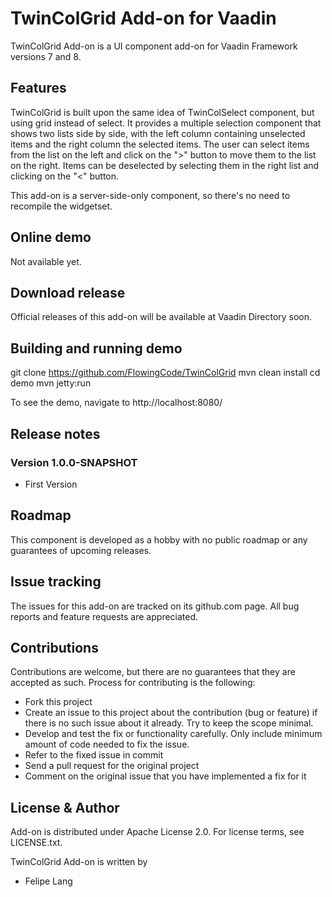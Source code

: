 # TwinColGrid Add-on for Vaadin

TwinColGrid Add-on is a UI component add-on for Vaadin Framework versions 7 and 8.

## Features

TwinColGrid is built upon the same idea of TwinColSelect component, but using grid instead of select. 
It provides a multiple selection component that shows two lists side by side, with the left column containing unselected items and the right column the selected items. The user can select items from the list on the left and click on the ">" button to move them to the list on the right. Items can be deselected by selecting them in the right list and clicking on the "<" button.

This add-on is a server-side-only component, so there's no need to recompile the widgetset.

## Online demo

Not available yet.
<Try the add-on demo at>

## Download release

Official releases of this add-on will be available at Vaadin Directory soon. 

## Building and running demo

git clone https://github.com/FlowingCode/TwinColGrid
mvn clean install
cd demo
mvn jetty:run

To see the demo, navigate to http://localhost:8080/

## Release notes

### Version 1.0.0-SNAPSHOT
- First Version

## Roadmap

This component is developed as a hobby with no public roadmap or any guarantees of upcoming releases. 

## Issue tracking

The issues for this add-on are tracked on its github.com page. All bug reports and feature requests are appreciated. 

## Contributions

Contributions are welcome, but there are no guarantees that they are accepted as such. Process for contributing is the following:
- Fork this project
- Create an issue to this project about the contribution (bug or feature) if there is no such issue about it already. Try to keep the scope minimal.
- Develop and test the fix or functionality carefully. Only include minimum amount of code needed to fix the issue.
- Refer to the fixed issue in commit
- Send a pull request for the original project
- Comment on the original issue that you have implemented a fix for it

## License & Author

Add-on is distributed under Apache License 2.0. For license terms, see LICENSE.txt.

TwinColGrid Add-on is written by 
- Felipe Lang




